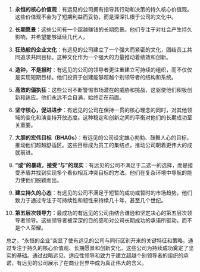 1. **永恒的核心价值观**：有远见的公司拥有指导其行动和决策的持久核心价值观。这些价值观不会为了短期利益而妥协，而是深深扎根于公司的文化中。

2. **长期愿景**：这些公司有一个超越赚钱的长期愿景。他们专注于对社会产生持久影响，并希望能够延续几代人。

3. **狂热般的企业文化**：有远见的公司建立了一个强大而紧密的文化，团结员工共同追求共同目标。这种文化作为一个强大的力量推动着绩效和创新。

4. **造钟，不是报时**：有远见的公司的领导者更注重建立可持续的组织，而不仅仅是实现短期目标。他们投资于创建能够超越个别领导者的结构和系统。

5. **高效的偏执狂**：这些公司不断警惕市场潜在的威胁和挑战，这驱使他们积极创新和适应。他们永远不会自满，始终走在前面。

6. **坚守核心，促进进步**：有远见的公司在保持一贯的核心理念的同时，对其他领域的变化和演变持开放态度。这种稳定和创新之间的平衡对他们的长期成功至关重要。

7. **大胆的宏伟目标（BHAGs）**：有远见的公司设定雄心勃勃、鼓舞人心的目标，推动他们超越舒适区。这些目标成为员工的集结点，推动公司朝着更伟大的成就前进。

8. **“或”的暴政，接受“与”的现实**：有远见的公司不满足于二选一的选择，而是接受矛盾并找到实现多个看似相互冲突目标的方法。他们在复杂环境中导航的能力使他们脱颖而出。

9. **建立持久的心态**：有远见的公司不满足于短暂的成功或暂时的市场趋势。他们致力于通过专注于可持续性和韧性来持续几十年，甚至几个世纪。

10. **第五层次领导力**：最成功的有远见的公司由结合谦逊和坚定决心的第五层次领导者领导。这些领导者被深深的目的感和对公司长期成功的承诺所驱动，而不是个人荣耀。

总之，“永恒的企业”突显了使有远见的公司与同行区别开来的关键特征和策略。通过专注于持久的核心价值观、长期愿景和创新文化，这些公司为持续成功奠定了坚实的基础。通过战略远见、适应性领导和致力于建立超越个别领导者的组织的承诺，有远见的公司展示了在商业世界中成为真正伟大的含义。